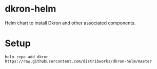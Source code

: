 # dkron-helm
Helm chart to install Dkron and other associated components. 

# Setup

```
helm repo add dkron https://raw.githubusercontent.com/distribworks/dkron-helm/master
```
